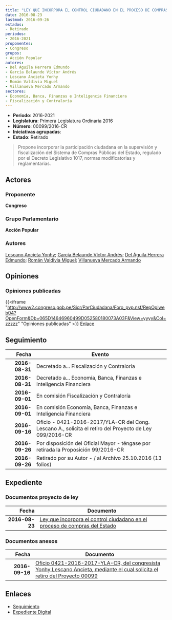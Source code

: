 ```yaml
---
title: "LEY QUE INCORPORA EL CONTROL CIUDADANO EN EL PROCESO DE COMPRAS DEL ESTADO"
date: 2016-08-23
lastmod: 2016-09-26
estados:
- Retirado
periodos:
- 2016-2021
proponentes:
- Congreso
grupos:
- Acción Popular
autores:
- Del Águila Herrera Edmundo
- García Belaunde Víctor Andrés
- Lescano Ancieta Yonhy
- Román Valdivia Miguel
- Villanueva Mercado Armando
sectores:
- Economía, Banca, Finanzas e Inteligencia Financiera
- Fiscalización y Contraloría
---
```

- **Periodo**: 2016-2021
- **Legislatura**: Primera Legislatura Ordinaria 2016
- **Número**: 00099/2016-CR
- **Iniciativas agrupadas**: 
- **Estado**: Retirado

> Propone incorporar la participación ciudadana en la supervisión y fiscalización del Sistema de Compras Públicas del Estado, regulado por el Decreto Legislativo 1017, normas modificatorias y reglamentarias.


## Actores

### Proponente

**Congreso**

### Grupo Parlamentario

**Acción Popular**

### Autores

[Lescano Ancieta Yonhy](mailto:mailto:ylescano@congreso.gob.pe); [García Belaunde Víctor Andrés](mailto:mailto:vgarciabelaunde@congreso.gob.pe); [Del Águila Herrera Edmundo](mailto:mailto:edelaguila@congreso.gob.pe); [Román Valdivia Miguel](mailto:mailto:mroman@congreso.gob.pe); [Villanueva Mercado Armando](mailto:mailto:avillanuevam@congreso.gob.pe)

## Opiniones

### Opiniones publicadas

{{<iframe "http://www2.congreso.gob.pe/Sicr/ParCiudadana/Foro_pvp.nsf/RepOpiweb04?OpenForm&Db=065D14646960499D052580180073A03F&View=yyyy&Col=zzzzz" "Opiniones publicadas" >}}
[Enlace](http://www2.congreso.gob.pe/Sicr/ParCiudadana/Foro_pvp.nsf/RepOpiweb04?OpenForm&Db=065D14646960499D052580180073A03F&View=yyyy&Col=zzzzz)


## Seguimiento

| Fecha | Evento |
|------:|--------|
| **2016-08-31** | Decretado a... Fiscalización y Contraloría |
| **2016-08-31** | Decretado a... Economía, Banca, Finanzas e Inteligencia Financiera |
| **2016-09-01** | En comisión Fiscalización y Contraloría |
| **2016-09-01** | En comisión Economía, Banca, Finanzas e Inteligencia Financiera |
| **2016-09-16** | Oficio - 0421-2016-2017/YLA-CR del Cong. Lescano A., solicita el retiro del Proyecto de Ley 099/2016-CR |
| **2016-09-26** | Por disposición del Oficial Mayor - téngase por retirada la Proposición 99/2016-CR |
| **2016-09-26** | Retirado por su Autor - / al Archivo 25.10.2016 (13 folios) |

## Expediente

### Documentos proyecto de ley

| Fecha | Documento |
|------:|-----------|
| **2016-08-23** | [Ley que incorpora el control ciudadano en el proceso de compras del Estado](http://www.leyes.congreso.gob.pe/Documentos/2016_2021/Proyectos_de_Ley_y_de_Resoluciones_Legislativas/PL0009120160822.pdf) |

### Documentos anexos

| Fecha | Documento |
|------:|-----------|
| **2016-09-16** | [Oficio 0421-2016-2017-YLA-CR, del congresista Yonhy Lescano Ancieta, mediante el cual solicita el retiro del Proyecto 00099](http://www.leyes.congreso.gob.pe/Documentos/2016_2021/Oficios/Congresistas/OFICIO-0421-2016-2017-YLA-CR.pdf) |

## Enlaces

- [Seguimiento](http://www2.congreso.gob.pe/Sicr/TraDocEstProc/CLProLey2016.nsf/f7fff46988ca05b1052578e100829cc7/c6d891d1895ce0840525801800783a40?OpenDocument)
- [Expediente Digital](http://www2.congreso.gob.pe/Sicr/TraDocEstProc/Expvirt_2011.nsf/visbusqptramdoc1621/00099?opendocument)

